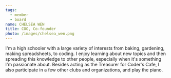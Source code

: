 ```yaml
---
tags:
  - member
  - board
name: CHELSEA WEN
title: COO, Co-founder
photo: /images/chelsea_wen.png
---
```

I'm a high schooler with a large variety of interests from baking, gardening, making spreadsheets, to coding. I enjoy learning about new topics and then spreading this knowledge to other people, especially when it's something I'm passionate about. Besides acting as the Treasurer for Coder's Cafe, I also participate in a few other clubs and organizations, and play the piano.
